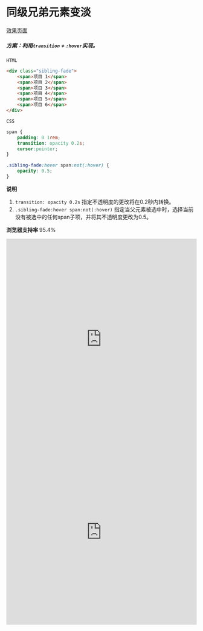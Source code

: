 # <b>同级兄弟元素变淡</b>

[效果页面](同级元素变淡.html ':include :type=iframe width=100% height=50px')

##### <b>方案：利用`transition` + `:hover`实现。</b>

`HTML`

```html
<div class="sibling-fade">
    <span>项目 1</span>
    <span>项目 2</span>
    <span>项目 3</span>
    <span>项目 4</span>
    <span>项目 5</span>
    <span>项目 6</span>
</div>
```

`CSS`
```css
span {
    padding: 0 1rem;
    transition: opacity 0.2s;
    cursor:pointer;
}

.sibling-fade:hover span:not(:hover) {
    opacity: 0.5;
}
```
<b>说明</b>
1. `transition: opacity 0.2s` 指定不透明度的更改将在0.2秒内转换。
2. `.sibling-fade:hover span:not(:hover)` 指定当父元素被选中时，选择当前没有被选中的任何span子项，并将其不透明度更改为0.5。

<b>浏览器支持率  </b>  95.4%
<iframe src="https://caniuse.bitsofco.de/embed/index.html?feat=css-sel3&amp;periods=future_2,future_1,current,past_1,past_2,past_3&amp;accessible-colours=false" frameborder="0" width="100%" height="530px"></iframe>
<iframe src="https://caniuse.bitsofco.de/embed/index.html?feat=css-transitions&amp;periods=future_2,future_1,current,past_1,past_2,past_3&amp;accessible-colours=false" frameborder="0" width="100%" height="490px"></iframe>